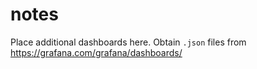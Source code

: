 # notes

Place additional dashboards here.
Obtain `.json` files from <https://grafana.com/grafana/dashboards/>